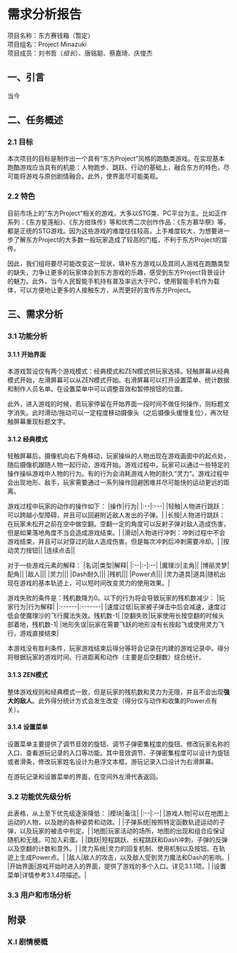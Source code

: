 # 需求分析报告  

项目名称：东方赛钱箱（暂定）  
项目组名：Project Minazuki  
项目成员：刘书哲（*组长*）、唐铭聪、蔡嘉琦、庆俊杰  

## 一、引言  
当今

## 二、任务概述  

### 2.1 目标  
本次项目的目标是制作出一个具有“东方Project”风格的跑酷类游戏。在实现基本跑酷游戏应当具有的机能：人物跑步、跳跃、行动的基础上，融合东方的特色，尽可能将游戏与原创剧情融合。此外，使界面尽可能美观。

### 2.2 特色  
目前市场上的“东方Project”相关的游戏，大多以STG类、PC平台为主。比如正作系列：《东方星莲船》、《东方绀珠传》等和优秀二次创作作品：《东方慕华祭》等，都是正统的STG游戏。因为这些游戏的难度往往较高，上手难度较大，为想要进一步了解东方Project的大多数一般玩家造成了较高的门槛，不利于东方Project的宣传。

因此，我们组将要尽可能改变这一现状，填补东方游戏以及其同人游戏在跑酷类型的缺失，力争让更多的玩家体会到东方游戏的乐趣，感受到东方Project背景设计的魅力。此外，当今人民智能手机持有普及率远大于PC，使用智能手机作为载体，可以方便地让更多的人接触东方，从而更好的宣传东方Project。

## 三、需求分析

### 3.1 功能分析  

#### 3.1.1 开始界面  
本游戏暂设仅有两个游戏模式：经典模式和ZEN模式供玩家选择。轻触屏幕从经典模式开始，左滑屏幕可以从ZEN模式开始。右滑屏幕可以打开设置菜单、统计数据和制作人员名单。在设置菜单中可以调整音效和暂停按钮的位置。

此外，进入游戏的时候，若玩家停留在开始界面一段时间不做任何操作，则标题文字消失。此时滑动/拖动可以一定程度移动摄像头（之后摄像头缓慢复位），再次轻触屏幕重现标题文字。

#### 3.1.2 经典模式  
轻触屏幕后，摄像机向右下角移动，玩家操纵的人物出现在游戏画面中的起点处，随后摄像机跟随人物一起行动，游戏开始。游戏过程中，玩家可以通过一些特定的操作操纵游戏中人物的行为。有的行为会消耗游戏人物的耐久“灵力”。游戏过程中会出现地形、敌手，玩家需要通过一系列操作回避困难并尽可能快的运动更远的距离。

游戏过程中玩家的动作的操作如下：
|操作|行为|
|:--|:---|
|轻触|人物进行跳跃：可以跨越小型障碍，并且可以回避附近敌人发出的子弹。|
|长按|人物进行跳跃：在玩家未松开之前在空中做空翻。空翻一定的角度可以反射子弹对敌人造成伤害，但是如果落地角度不当会造成游戏结束。|
|滑动|人物进行冲刺：冲刺过程中不会游戏结束，并且可以对穿过的敌人造成伤害。但是每次冲刺后冲刺需要冷却。|
|按动灵力按钮||
|连续点击||

对于一些游戏元素的解释：
|名词|类型|解释|
|:--|:-|:--|
|魔理沙|主角||
|博丽灵梦|配角||
|敌人|||
|灵力|||
|Dash耐久|||
|残机|||
|Power点|||
|灵力道具|道具|随机出现在游戏的基本轨迹上，可以短时间改变灵力的使用效果。| 

游戏失败的条件是：残机数降为0。以下的行为将会导致玩家的残机数减少：
|玩家行为|行为解释|
|:------|:-------|
|速度过低|玩家被子弹击中后会减速，速度过低会使魔理沙的飞行魔法失效。残机数-1|
|空翻失败|玩家使用长按空翻的时候头部着地，残机数-1|
|地形失误|玩家在需要飞跃的地形没有长按起飞或使用灵力飞行，游戏直接结束|

本游戏没有胜利条件，玩家游戏结束后得分等将会记录在内建的游戏记录中。得分将根据玩家的游戏时间、行进距离和动作（主要是后空翻数）综合统计。

#### 3.1.3 ZEN模式  
整体游戏规则和经典模式一致，但是玩家的残机数和灵力为无限，并且不会出现**强大的敌人**。此外得分统计方式会发生改变（得分仅与动作和收集的Power点有关）。

#### 3.1.4 设置菜单  
设置菜单主要提供了调节音效的旋钮、调节子弹密集程度的旋钮、修改玩家名称的入口、查看游玩记录的入口等功能。其中音效调节、子弹密集程度可以设计为旋钮或者滑条，修改玩家姓名设计为悬浮文本框，游玩记录入口设计为右滑屏幕。

在游玩记录和设置菜单的界面，在空间外左滑代表返回。

### 3.2 功能优先级分析  
此表格，从上至下优先级逐渐降低：
|模块|备注|
|:--|:--|
|游戏人物|可以在地图上运动的人物，以及她的各种姿势和动效。|
|子弹系统|按照特定函数轨迹运动的子弹，以及玩家的被击中判定。|
|地图|玩家活动的场所，地图的出现和组合应保证随机和无缝。可加入彩蛋。|
|跳跃|短程跳跃、长程跳跃和Dash冲刺，子弹的反弹以及空翻的计数和意外。|
|灵力系统|灵力的回复机制、使用机制以及按钮。在轨迹上生成Power点。|
|敌人|敌人的攻击，以及敌人受到灵力魔法和Dash的影响。|
|开始界面|游戏开始时进入的界面，提供了游戏的多个入口。详见3.1.1项。|
|设置菜单|详情参考3.1.4项描述。|

### 3.3 用户和市场分析  

## 附录  
### X.I 剧情梗概  
